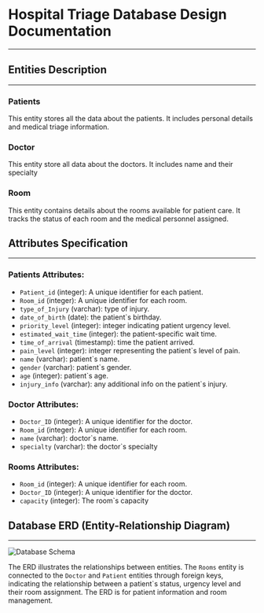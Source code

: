 # Hospital Triage Database Design Documentation
---
## Entities Description
---
### Patients

This entity stores all the data about the patients. It includes personal details and medical triage information.

### Doctor

This entity store all data about the doctors. It includes name and their specialty

### Room

This entity contains details about the rooms available for patient care. It tracks the status of each room and the medical personnel assigned.

## Attributes Specification
---
### Patients Attributes:

- `Patient_id` (integer): A unique identifier for each patient.
- `Room_id` (integer): A unique identifier for each room.
- `type_of_Injury` (varchar): type of injury.
- `date_of_birth` (date): the patient`s birthday.
- `priority_level` (integer): integer indicating patient urgency level.
- `estimated_wait_time` (integer): the patient-specific wait time.
- `time_of_arrival` (timestamp): time the patient arrived.
- `pain_level` (integer): integer representing the patient`s level of pain.
- `name` (varchar): patient`s name.
- `gender` (varchar): patient`s gender.
- `age` (integer): patient`s age.
- `injury_info` (varchar): any additional info on the patient`s injury.
    

### Doctor Attributes:

- `Doctor_ID` (integer): A unique identifier for the doctor.
- `Room_id` (integer): A unique identifier for each room.
- `name` (varchar): doctor`s name.
- `specialty` (varchar): the doctor`s specialty

### Rooms Attributes:

- `Room_id` (integer): A unique identifier for each room.
- `Doctor_ID` (integer): A unique identifier for the doctor.
- `capacity` (integer): The room`s capacity

## Database ERD (Entity-Relationship Diagram)
---

![Database Schema](schema.png)

The ERD illustrates the relationships between entities. The `Rooms` entity is connected to the `Doctor` and `Patient` entities through foreign keys, indicating the relationship between a patient`s status, urgency level and their room assignment. The ERD is for patient information and room management.
